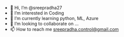 - 👋 Hi, I’m @sreepradha27
- 👀 I’m interested in Coding
- 🌱 I’m currently learning python, ML, Azure
- 💞️ I’m looking to collaborate on ...
- 📫 How to reach me sreepradha.control@gmail.com

<!---
sreepradha27/sreepradha27 is a ✨ special ✨ repository because its `README.md` (this file) appears on your GitHub profile.
You can click the Preview link to take a look at your changes.
--->
